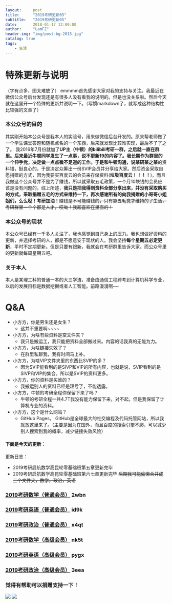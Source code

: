```yaml
---
layout:     post
title:      "2019考研更新05"
subtitle:   "2019考研更新05"
date:       2018-01-17 12:00:00
author:     "LamFZ"
header-img: "img/post-bg-2015.jpg"
catalog: true
tags:
    - 生活
---
```

# 特殊更新与说明

（字有点多，图太难放了）
emmmm首先感谢大家对我的支持与关注。我最近在微信公众号后台发现还是有很多人没有看我的说明的。但是也没关系啦。然后今天就在这里开一个特殊的更新并说明一下。（写惯markdown了，就写成这种结构性比较强的文章了）

### **本公众号的目的**
其实刚开始本公众号是我本人的实验号，用来做微信后台开发的。原来帮老师做了一个学生课堂答题和随机点名的一个东西，后来就发现比较难实现，最后不了了之了。 我2016年7月份就加了**UP主（牛顿）**的bilibili考研一群，之后就一直在群里。后来最近牛顿同学发生了一点事，说不更新19的内容了。我长期作为群里的一个伸手党，决定做一点点微不足道的工作。于是和牛顿沟通，说**某研某之某**的资料错，挺良心的，于是决定众筹出一份SVIP会员并分享给大家。然后资金采取自愿捐赠的方式，因为我要买百度云的会员来存储资料(**垃圾百度云！！！！**)，而且我做这个公众号并不是为了赚钱，所以就采取五毛政策，一个月10块钱的会员应该是没有问题的。综上所述，**我只是把我得到资料全部分享出来，并没有采取购买的方式，采取捐赠五毛的方式来维持一下，再次感谢所有的向我捐赠的小哥哥小姐姐们，么么哒！考研加油！**~~赚钱是不可能赚钱的，只有靠五毛党才维持的了生活，考研群里一个个都是人才，哎呦！我超喜欢在里面的！~~

### **本公众号的现状**
本公众号已经有一千多人关注了，我也感觉到自己身上的压力。我也想做好资料的更新，并选择考研的人，都是不愿意安于现状的人。我会坚持**每个星期五必定更新**，平时不定期更新。但是只要有跟新，我就会在考研群里告诉大家。而公众号里的更新就每周星期五吧。

### **关于本人**
本人是某理工科的普通一本的大三学渣，准备由通信工程跨考到计算机科学专业，以后的发展目标是数据挖掘或者人工智能。前路漫漫啊~~

# Q&A
* 小方方，你是男生还是女生？
  * 这并不重要啊~~~~
* 小方方，为啥有些资料是空文件夹？
  * 我只是搬运工，我只能把资料全部搬过来。内容的话我真的无能为力。
* 小方方，为啥链接失效了？
  * 在群里私聊我，我有时间马上补。
* 小方方，为啥VIP文件夹里的东西比SVIP的多？
  * 因为SVIP能看到的是SIVP和VIP的所有内容，也就是说，SVIP看到的是SIVP和VIP的集合。所以是SVIP的资料更多。
* 小方方，你的资料是买谁的？
  * 我搬运别人的资料已经是理亏了，不能透露。
* 小方方，牛顿的考研全程你保留下来了吗？
  * 牛顿的考研全程一共4.7T我没有能力保留下来，对不起。但是我保留了计算机专业的资料。
* 小方方，这个是什么网站？
  * GitHub Pages， GitHub是全球最大的社交编程及代码托管网站，所以我就放这里来了。（主要是因为在国外，而且百度的搜索引擎不爬，可以减少别人搜索到我的概率，减少链接失效风险）

#### 下面是今天的更新：

更新日志：
* 2019考研启航数学高昆轮零基础班第五章更新完毕
* 2019考研启航数学高昆轮零基础班第六七章更新完毕
~~后期我可能偷懒合并成三个文件夹，数学，政治，英语~~
### [2019考研数学（普通会员）](https://pan.baidu.com/s/1mjiAsDM) 2wbn
### [2019考研英语（普通会员）](https://pan.baidu.com/s/1bq8Bf3L) id9k
### [2019考研政治（普通会员）](https://pan.baidu.com/s/1htX3xIG) x4qt
### [2019考研数学（高级会员）](https://pan.baidu.com/s/1smdGySX) nk5t
### [2019考研英语（高级会员）](https://pan.baidu.com/s/1o99AAKU) pygx
### [2019考研政治（高级会员）](https://pan.baidu.com/s/1o9CYxLK) 3eea

### 觉得有帮助可以捐赠支持一下！
![](https://timgsa.baidu.com/timg?image&quality=80&size=b9999_10000&sec=1514739195444&di=773936890dfe86fcf8a25b3db2384433&imgtype=0&src=http%3A%2F%2Fi.zeze.com%2Fattachment%2Fforum%2F201603%2F26%2F104839u04ctdk924k8pbdb.jpeg)
![](http://ww4.sinaimg.cn/large/0060lm7Tly1fn0b1zneraj30iz0lj75q.jpg
)



